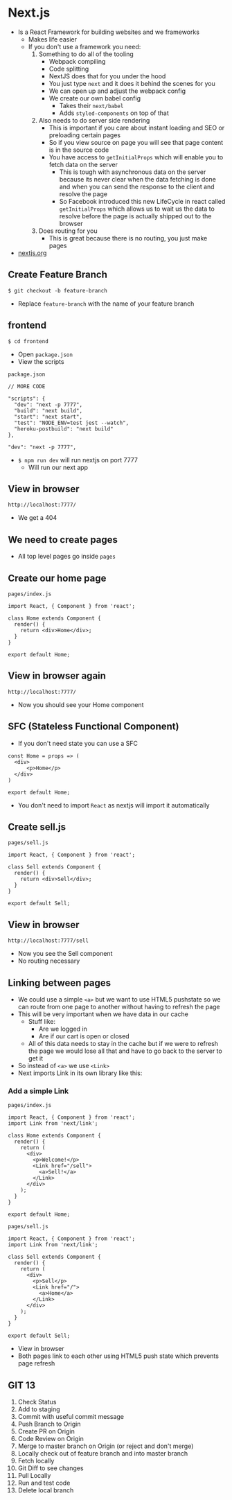 # Next.js
* Is a React Framework for building websites and we frameworks
    - Makes life easier
    - If you don't use a framework you need:
        1. Something to do all of the tooling
            * Webpack compiling
            * Code splitting
            * NextJS does that for you under the hood
            * You just type `next` and it does it behind the scenes for you
            * We can open up and adjust the webpack config
            * We create our own babel config
                - Takes their `next/babel`
                - Adds `styled-components` on top of that
        2. Also needs to do server side rendering
            * This is important if you care about instant loading and SEO or preloading certain pages
            * So if you view source on page you will see that page content is in the source code
            * You have access to `getInitialProps` which will enable you to fetch data on the server
                - This is tough with asynchronous data on the server because its never clear when the data fetching is done and when you can send the response to the client and resolve the page
                - So Facebook introduced this new LifeCycle in react called `getInitialProps` which allows us to wait us the data to resolve before the page is actually shipped out to the browser
        3. Does routing for you
            * This is great because there is no routing, you just make pages
* [nextjs.org](https://nextjs.org/)

## Create Feature Branch
`$ git checkout -b feature-branch`

* Replace `feature-branch` with the name of your feature branch

## frontend
`$ cd frontend`

* Open `package.json`
* View the scripts

`package.json`

```
// MORE CODE

"scripts": {
  "dev": "next -p 7777",
  "build": "next build",
  "start": "next start",
  "test": "NODE_ENV=test jest --watch",
  "heroku-postbuild": "next build"
},
```

`"dev": "next -p 7777",`

* `$ npm run dev` will run nextjs on port 7777
    - Will run our next app

## View in browser
`http://localhost:7777/`

* We get a 404

## We need to create pages
* All top level pages go inside `pages`

## Create our home page
`pages/index.js`

```
import React, { Component } from 'react';

class Home extends Component {
  render() {
    return <div>Home</div>;
  }
}

export default Home;
```

## View in browser again
`http://localhost:7777/`

* Now you should see your Home component

## SFC (Stateless Functional Component)
* If you don't need state you can use a SFC

```
const Home = props => (
  <div>
      <p>Home</p>
  </div>
)

export default Home;
```

* You don't need to import `React` as nextjs will import it automatically

## Create sell.js
`pages/sell.js`

```
import React, { Component } from 'react';

class Sell extends Component {
  render() {
    return <div>Sell</div>;
  }
}

export default Sell;
```

## View in browser
`http://localhost:7777/sell`

* Now you see the Sell component
* No routing necessary

## Linking between pages
* We could use a simple `<a>` but we want to use HTML5 pushstate so we can route from one page to another without having to refresh the page
* This will be very important when we have data in our cache
    - Stuff like:
        + Are we logged in
        + Are if our cart is open or closed
    - All of this data needs to stay in the cache but if we were to refresh the page we would lose all that and have to go back to the server to get it
* So instead of `<a>` we use `<Link>`
* Next imports Link in its own library like this:

### Add a simple Link

`pages/index.js`

```
import React, { Component } from 'react';
import Link from 'next/link';

class Home extends Component {
  render() {
    return (
      <div>
        <p>Welcome!</p>
        <Link href="/sell">
          <a>Sell!</a>
        </Link>
      </div>
    );
  }
}

export default Home;
```

`pages/sell.js`

```
import React, { Component } from 'react';
import Link from 'next/link';

class Sell extends Component {
  render() {
    return (
      <div>
        <p>Sell</p>
        <Link href="/">
          <a>Home</a>
        </Link>
      </div>
    );
  }
}

export default Sell;
```

* View in browser
* Both pages link to each other using HTML5 push state which prevents page refresh

## GIT 13
1. Check Status
2. Add to staging
3. Commit with useful commit message
4. Push Branch to Origin
5. Create PR on Origin
6. Code Review on Origin
7. Merge to master branch on Origin (or reject and don't merge)
8. Locally check out of feature branch and into master branch
9. Fetch locally
10. Git Diff to see changes
11. Pull Locally
12. Run and test code
13. Delete local branch
